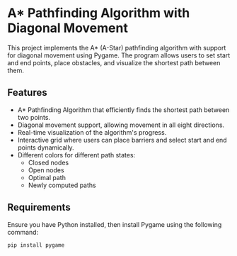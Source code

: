 # A* Pathfinding Algorithm with Diagonal Movement  

This project implements the A* (A-Star) pathfinding algorithm with support for diagonal movement using Pygame. The program allows users to set start and end points, place obstacles, and visualize the shortest path between them.  

## Features  
- A* Pathfinding Algorithm that efficiently finds the shortest path between two points.  
- Diagonal movement support, allowing movement in all eight directions.  
- Real-time visualization of the algorithm's progress.  
- Interactive grid where users can place barriers and select start and end points dynamically.  
- Different colors for different path states:  
  - Closed nodes  
  - Open nodes  
  - Optimal path  
  - Newly computed paths  

## Requirements  
Ensure you have Python installed, then install Pygame using the following command:  
```bash
pip install pygame
